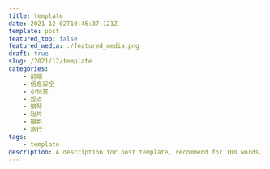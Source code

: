 ```yaml
---
title: template
date: 2021-12-02T10:46:37.121Z
template: post
featured_top: false
featured_media: ./featured_media.png
draft: true
slug: /2021/12/template
categories: 
    - 前端
    - 信息安全
    - 小玩意
    - 观点
    - 钢琴
    - 短片
    - 摄影
    - 旅行
tags:
    - template
description: A description for post template, recommend for 100 words. Must have one category, most have two. Recommend have two or three tags. Date is UTC format.
---
```


<!-- endExcerpt -->
